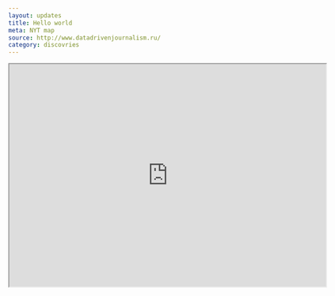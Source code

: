 ```yaml
---
layout: updates
title: Hello world
meta: NYT map
source: http://www.datadrivenjournalism.ru/
category: discovries
---
```

<iframe src="http://bl.ocks.org/ansakoy/raw/9d3f1d693f9717b9df06/" width="640" height="450"></iframe>